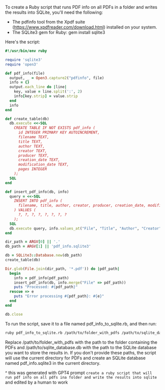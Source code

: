 To create a Ruby script that runs PDF info on all PDFs in a folder and writes the results into SQLite, you'll need the following:

* The pdfinfo tool from the Xpdf suite (https://www.xpdfreader.com/download.html) installed on your system.
* The SQLite3 gem for Ruby: gem install sqlite3

Here's the script:

```ruby
#!/usr/bin/env ruby

require 'sqlite3'
require 'open3'

def pdf_info(file)
  output, _ = Open3.capture2("pdfinfo", file)
  info = {}
  output.each_line do |line|
    key, value = line.split(':', 2)
    info[key.strip] = value.strip
  end
  info
end

def create_table(db)
  db.execute <<-SQL
    CREATE TABLE IF NOT EXISTS pdf_info (
      id INTEGER PRIMARY KEY AUTOINCREMENT,
      filename TEXT,
      title TEXT,
      author TEXT,
      creator TEXT,
      producer TEXT,
      creation_date TEXT,
      modification_date TEXT,
      pages INTEGER
    );
  SQL
end

def insert_pdf_info(db, info)
  query = <<-SQL
    INSERT INTO pdf_info (
      filename, title, author, creator, producer, creation_date, modification_date, pages
    ) VALUES (
      ?, ?, ?, ?, ?, ?, ?, ?
    );
  SQL
  db.execute query, info.values_at("File", "Title", "Author", "Creator", "Producer", "CreationDate", "ModDate", "Pages")
end

dir_path = ARGV[0] || '.'
db_path = ARGV[1] || 'pdf_info.sqlite3'

db = SQLite3::Database.new(db_path)
create_table(db)

Dir.glob(File.join(dir_path, '*.pdf')) do |pdf_path|
  begin
    info = pdf_info(pdf_path)
    insert_pdf_info(db, info.merge("File" => pdf_path))
    puts "Processed: #{pdf_path}"
  rescue => e
    puts "Error processing #{pdf_path}: #{e}"
  end
end

db.close
```

To run the script, save it to a file named pdf_info_to_sqlite.rb, and then run:

```bash
ruby pdf_info_to_sqlite.rb /path/to/folder_with_pdfs /path/to/sqlite_database.db
```

Replace /path/to/folder_with_pdfs with the path to the folder containing the PDFs and /path/to/sqlite_database.db with the path to the SQLite database you want to store the results in. If you don't provide these paths, the script will use the current directory for PDFs and create an SQLite database named pdf_info.sqlite3 in the current directory.


^ this was generated with GPT4 prompt `create a ruby script that will run pdf info on all pdfs ina folder and write the results into sqlite` and edited by a human to work
